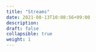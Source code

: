 ```yaml
---
title: "Streams"
date: 2021-08-13T10:08:56+09:00
description: 
draft: false
collapsible: true
weight: 1
---
```


